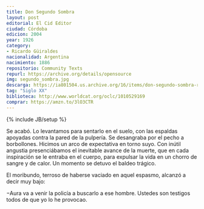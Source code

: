 ```yaml
---
title: Don Segundo Sombra
layout: post
editorial: El Cid Editor
ciudad: Córdoba 
edicion: 2004 
year: 1926
category:
- Ricardo Güiraldes  
nacionalidad: Argentina
nacimiento: 1886
repositorio: Community Texts
repurl: https://archive.org/details/opensource
img: segundo_sombra.jpg
descarga: https://ia801504.us.archive.org/16/items/don-segundo-sombra-ricardo-guiraldes/Don%20Segundo%20Sombra%20-%20Ricardo%20Guiraldes.pdf
tag: "Siglo XX"
biblioteca: http://www.worldcat.org/oclc/1010529169
comprar: https://amzn.to/3lO3CTR
---
```

{% include JB/setup %}

Se acabó. Lo levantamos para sentarlo en el suelo, con las espaldas apoyadas contra la pared de la pulpería. Se desangraba por el pecho a borbollones. Hicimos un arco de expectativa en torno suyo. Con inútil angustia presenciábamos el inevitable avance de la muerte, que en cada inspiración se le entraba en el cuerpo, para expulsar la vida en un chorro de sangre y de calor. Un momento se detuvo el baldeo trágico.
 
El moribundo, terroso de haberse vaciado en aquel espasmo, alcanzó a decir muy bajo: 
 
−Aura va a venir la policía a buscarlo a ese hombre. Ustedes son testigos todos de que yo lo he provocao.
